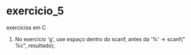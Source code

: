 # exercicio_5
exercícios em C

1. No exercício 'g', use espaço dentro do scanf, antes da '%' -> scanf(" %c", resultado);
